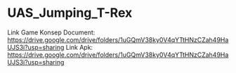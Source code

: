 # UAS_Jumping_T-Rex
 Link Game Konsep Document: https://drive.google.com/drive/folders/1uGQmV38ky0V4qYTtHNzCZah49HaUJS3i?usp=sharing
 Link Apk: https://drive.google.com/drive/folders/1uGQmV38ky0V4qYTtHNzCZah49HaUJS3i?usp=sharing
